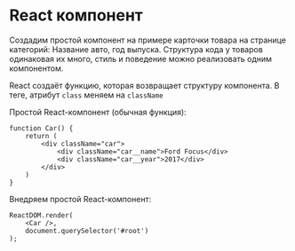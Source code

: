 # React компонент

Создадим простой компонент на примере карточки товара на странице категорий: Название авто, год выпуска. Структура кода у товаров одинаковая их много, стиль и поведение можно реализовать одним компонентом.

React создаёт функцию, которая возвращает структуру компонента. В теге, атрибут `class` меняем на `className`

Простой React-компонент (обычная функция):

    function Car() {
        return (
            <div className="car">
                <div className="car__name">Ford Focus</div>
                <div className="car__year">2017</div>
            </div>
        )
    }

Внедряем простой React-компонент:

    ReactDOM.render(
        <Car />,
        document.querySelector('#root')
    );
